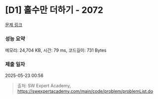 # [D1] 홀수만 더하기 - 2072 

[문제 링크](https://swexpertacademy.com/main/code/problem/problemDetail.do?contestProbId=AV5QSEhaA5sDFAUq) 

### 성능 요약

메모리: 24,704 KB, 시간: 79 ms, 코드길이: 731 Bytes

### 제출 일자

2025-05-23 00:56



> 출처: SW Expert Academy, https://swexpertacademy.com/main/code/problem/problemList.do